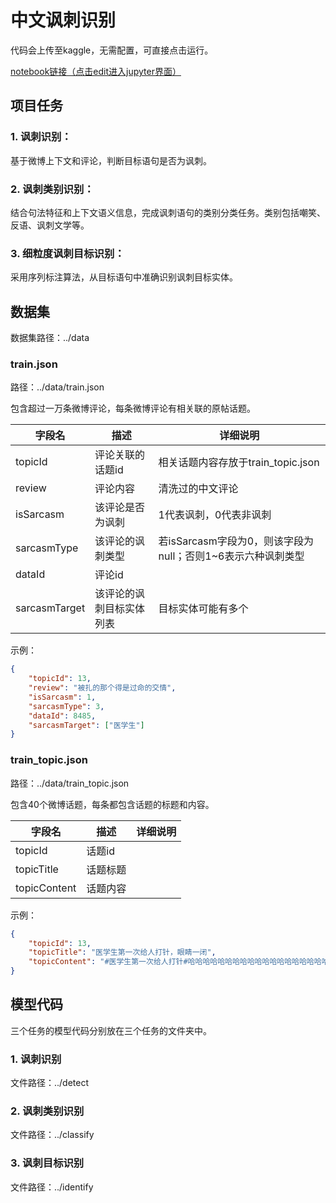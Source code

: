 # 中文讽刺识别

代码会上传至kaggle，无需配置，可直接点击运行。

[notebook链接（点击edit进入jupyter界面）](https://www.kaggle.com/code/jiachuyan/sarcasmdetection-chinese)

## 项目任务

### 1. 讽刺识别：
基于微博上下文和评论，判断目标语句是否为讽刺。
### 2. 讽刺类别识别：
结合句法特征和上下文语义信息，完成讽刺语句的类别分类任务。类别包括嘲笑、反语、讽刺文学等。
### 3. 细粒度讽刺目标识别：
采用序列标注算法，从目标语句中准确识别讽刺目标实体。

## 数据集
数据集路径：../data

### train.json
路径：../data/train.json

包含超过一万条微博评论，每条微博评论有相关联的原帖话题。

| 字段名 | 描述      | 详细说明                                  |
| --- |---------|---------------------------------------|
| topicId | 评论关联的话题id | 相关话题内容存放于train_topic.json             |
| review | 评论内容    | 清洗过的中文评论                              |
| isSarcasm | 该评论是否为讽刺 | 1代表讽刺，0代表非讽刺                          |
| sarcasmType | 该评论的讽刺类型 | 若isSarcasm字段为0，则该字段为null；否则1~6表示六种讽刺类型 |
| dataId | 评论id    |                                       |
| sarcasmTarget | 该评论的讽刺目标实体列表 | 目标实体可能有多个                             |

示例：
```json
{   
    "topicId": 13, 
    "review": "被扎的那个得是过命的交情", 
    "isSarcasm": 1, 
    "sarcasmType": 3, 
    "dataId": 8485, 
    "sarcasmTarget": ["医学生"]
}
```

### train_topic.json
路径：../data/train_topic.json

包含40个微博话题，每条都包含话题的标题和内容。

| 字段名 | 描述 | 详细说明 |
| --- | --- |------|
| topicId | 话题id |      |
| topicTitle | 话题标题 |      |
| topicContent | 话题内容 |      |

示例：
```json
{
    "topicId": 13, 
    "topicTitle": "医学生第一次给人打针，眼睛一闭", 
    "topicContent": "#医学生第一次给人打针#哈哈哈哈哈哈哈哈哈哈哈哈哈哈哈哈哈哈哈哈“眼睛一闭”可还行。"
}
```

## 模型代码
三个任务的模型代码分别放在三个任务的文件夹中。

### 1. 讽刺识别
文件路径：../detect

### 2. 讽刺类别识别
文件路径：../classify

### 3. 讽刺目标识别
文件路径：../identify
